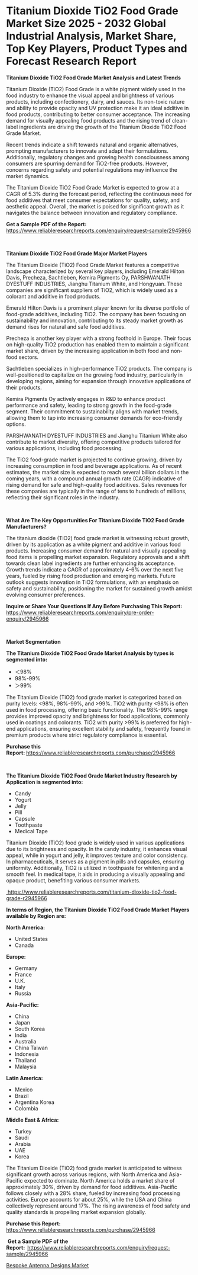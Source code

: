 <p><h1>Titanium Dioxide TiO2 Food Grade Market Size 2025 - 2032 Global Industrial Analysis, Market Share, Top Key Players, Product Types and Forecast Research Report</h1></p><p><strong>Titanium Dioxide TiO2 Food Grade Market Analysis and Latest Trends</strong></p>
<p><p>Titanium Dioxide (TiO2) Food Grade is a white pigment widely used in the food industry to enhance the visual appeal and brightness of various products, including confectionery, dairy, and sauces. Its non-toxic nature and ability to provide opacity and UV protection make it an ideal additive in food products, contributing to better consumer acceptance. The increasing demand for visually appealing food products and the rising trend of clean-label ingredients are driving the growth of the Titanium Dioxide TiO2 Food Grade Market.</p><p>Recent trends indicate a shift towards natural and organic alternatives, prompting manufacturers to innovate and adapt their formulations. Additionally, regulatory changes and growing health consciousness among consumers are spurring demand for TiO2-free products. However, concerns regarding safety and potential regulations may influence the market dynamics. </p><p>The Titanium Dioxide TiO2 Food Grade Market is expected to grow at a CAGR of 5.3% during the forecast period, reflecting the continuous need for food additives that meet consumer expectations for quality, safety, and aesthetic appeal. Overall, the market is poised for significant growth as it navigates the balance between innovation and regulatory compliance.</p></p>
<p><strong>Get a Sample PDF of the Report:&nbsp;</strong> <a href="https://www.reliableresearchreports.com/enquiry/request-sample/2945966?utm_campaign=3322&utm_medium=2&utm_source=Github&utm_content=ia&utm_term=11032025&utm_id=titanium-dioxide-tio2-food-grade">https://www.reliableresearchreports.com/enquiry/request-sample/2945966</a></p>
<p>&nbsp;</p>
<p><strong>Titanium Dioxide TiO2 Food Grade Major Market Players</strong></p>
<p><p>The Titanium Dioxide (TiO2) Food Grade Market features a competitive landscape characterized by several key players, including Emerald Hilton Davis, Precheza, Sachtleben, Kemira Pigments Oy, PARSHWANATH DYESTUFF INDUSTRIES, Jianghu Titanium White, and Hongyuan. These companies are significant suppliers of TiO2, which is widely used as a colorant and additive in food products.</p><p>Emerald Hilton Davis is a prominent player known for its diverse portfolio of food-grade additives, including TiO2. The company has been focusing on sustainability and innovation, contributing to its steady market growth as demand rises for natural and safe food additives.</p><p>Precheza is another key player with a strong foothold in Europe. Their focus on high-quality TiO2 production has enabled them to maintain a significant market share, driven by the increasing application in both food and non-food sectors.</p><p>Sachtleben specializes in high-performance TiO2 products. The company is well-positioned to capitalize on the growing food industry, particularly in developing regions, aiming for expansion through innovative applications of their products.</p><p>Kemira Pigments Oy actively engages in R&D to enhance product performance and safety, leading to strong growth in the food-grade segment. Their commitment to sustainability aligns with market trends, allowing them to tap into increasing consumer demands for eco-friendly options.</p><p>PARSHWANATH DYESTUFF INDUSTRIES and Jianghu Titanium White also contribute to market diversity, offering competitive products tailored for various applications, including food processing.</p><p>The TiO2 food-grade market is projected to continue growing, driven by increasing consumption in food and beverage applications. As of recent estimates, the market size is expected to reach several billion dollars in the coming years, with a compound annual growth rate (CAGR) indicative of rising demand for safe and high-quality food additives. Sales revenues for these companies are typically in the range of tens to hundreds of millions, reflecting their significant roles in the industry.</p></p>
<p>&nbsp;</p>
<p><strong>What Are The Key Opportunities For Titanium Dioxide TiO2 Food Grade Manufacturers?</strong></p>
<p><p>The titanium dioxide (TiO2) food grade market is witnessing robust growth, driven by its application as a white pigment and additive in various food products. Increasing consumer demand for natural and visually appealing food items is propelling market expansion. Regulatory approvals and a shift towards clean label ingredients are further enhancing its acceptance. Growth trends indicate a CAGR of approximately 4-6% over the next five years, fueled by rising food production and emerging markets. Future outlook suggests innovation in TiO2 formulations, with an emphasis on safety and sustainability, positioning the market for sustained growth amidst evolving consumer preferences.</p></p>
<p><strong>Inquire or Share Your Questions If Any Before Purchasing This Report:</strong> <a href="https://www.reliableresearchreports.com/enquiry/pre-order-enquiry/2945966?utm_campaign=3322&utm_medium=2&utm_source=Github&utm_content=ia&utm_term=11032025&utm_id=titanium-dioxide-tio2-food-grade">https://www.reliableresearchreports.com/enquiry/pre-order-enquiry/2945966</a></p>
<p>&nbsp;</p>
<p><strong>Market Segmentation</strong></p>
<p><strong>The Titanium Dioxide TiO2 Food Grade Market Analysis by types is segmented into:</strong></p>
<p><ul><li>＜98%</li><li>98%-99%</li><li>＞99%</li></ul></p>
<p><p>The Titanium Dioxide (TiO2) food grade market is categorized based on purity levels: <98%, 98%-99%, and >99%. TiO2 with purity <98% is often used in food processing, offering basic functionality. The 98%-99% range provides improved opacity and brightness for food applications, commonly used in coatings and colorants. TiO2 with purity >99% is preferred for high-end applications, ensuring excellent stability and safety, frequently found in premium products where strict regulatory compliance is essential.</p></p>
<p><strong>Purchase this Report:&nbsp;</strong><a href="https://www.reliableresearchreports.com/purchase/2945966?utm_campaign=3322&utm_medium=2&utm_source=Github&utm_content=ia&utm_term=11032025&utm_id=titanium-dioxide-tio2-food-grade">https://www.reliableresearchreports.com/purchase/2945966</a></p>
<p>&nbsp;</p>
<p><strong>The Titanium Dioxide TiO2 Food Grade Market Industry Research by Application is segmented into:</strong></p>
<p><ul><li>Candy</li><li>Yogurt</li><li>Jelly</li><li>Pill</li><li>Capsule</li><li>Toothpaste</li><li>Medical Tape</li></ul></p>
<p><p>Titanium Dioxide (TiO2) food grade is widely used in various applications due to its brightness and opacity. In the candy industry, it enhances visual appeal, while in yogurt and jelly, it improves texture and color consistency. In pharmaceuticals, it serves as a pigment in pills and capsules, ensuring uniformity. Additionally, TiO2 is utilized in toothpaste for whitening and a smooth feel. In medical tape, it aids in producing a visually appealing and opaque product, benefiting various consumer markets.</p></p>
<p><a href="https://www.reliableresearchreports.com/titanium-dioxide-tio2-food-grade-r2945966?utm_campaign=3322&utm_medium=2&utm_source=Github&utm_content=ia&utm_term=11032025&utm_id=titanium-dioxide-tio2-food-grade">&nbsp;https://www.reliableresearchreports.com/titanium-dioxide-tio2-food-grade-r2945966</a></p>
<p><strong>In terms of Region, the Titanium Dioxide TiO2 Food Grade Market Players available by Region are:</strong></p>
<p>
    <p> <strong> North America: </strong>
        <ul>
            <li>United States</li>
            <li>Canada</li>
        </ul>
        </p> 
    <p> <strong> Europe: </strong>
        <ul>
            <li>Germany</li>
            <li>France</li>
            <li>U.K.</li>
            <li>Italy</li>
            <li>Russia</li>
        </ul>
        </p> 
    <p> <strong> Asia-Pacific: </strong>
        <ul>
            <li>China</li>
            <li>Japan</li>
            <li>South Korea</li>
            <li>India</li>
            <li>Australia</li>
            <li>China Taiwan</li>
            <li>Indonesia</li>
            <li>Thailand</li>
            <li>Malaysia</li>
        </ul>
        </p> 
    <p> <strong> Latin America: </strong>
        <ul>
            <li>Mexico</li>
            <li>Brazil</li>
            <li>Argentina Korea</li>
            <li>Colombia</li>
        </ul>
        </p> 
    <p> <strong> Middle East & Africa: </strong>
        <ul>
            <li>Turkey</li>
            <li>Saudi</li>
            <li>Arabia</li>
            <li>UAE</li>
            <li>Korea</li>
        </ul>
    </p>
    </p>
<p><p>The Titanium Dioxide (TiO2) food grade market is anticipated to witness significant growth across various regions, with North America and Asia-Pacific expected to dominate. North America holds a market share of approximately 30%, driven by demand for food additives. Asia-Pacific follows closely with a 28% share, fueled by increasing food processing activities. Europe accounts for about 25%, while the USA and China collectively represent around 17%. The rising awareness of food safety and quality standards is propelling market expansion globally.</p></p>
<p><strong>Purchase this Report: </strong><a href="https://www.reliableresearchreports.com/purchase/2945966?utm_campaign=3322&utm_medium=2&utm_source=Github&utm_content=ia&utm_term=11032025&utm_id=titanium-dioxide-tio2-food-grade">https://www.reliableresearchreports.com/purchase/2945966</a></p>
<p>&nbsp;<strong>Get a Sample PDF of the Report:&nbsp;&nbsp;</strong><a href="https://www.reliableresearchreports.com/enquiry/request-sample/2945966?utm_campaign=3322&utm_medium=2&utm_source=Github&utm_content=ia&utm_term=11032025&utm_id=titanium-dioxide-tio2-food-grade">https://www.reliableresearchreports.com/enquiry/request-sample/2945966</a></p>
<p><strong></strong></p>
<p><p><a href="https://github.com/alawnhvicay/Market-Research-Report-List-1/blob/main/bespoke-antenna-designs-market.md?utm_campaign=3322&utm_medium=2&utm_source=Github&utm_content=ia&utm_term=11032025&utm_id=titanium-dioxide-tio2-food-grade">Bespoke Antenna Designs Market</a></p></p>